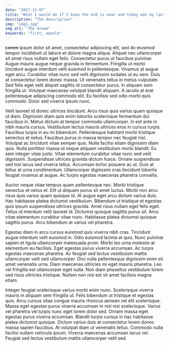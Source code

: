 ```yaml
---
date: "2017-11-07"
title: "What I would do if I knew the end is near and today was my last day alive."
description: "The description"
img: "img1.jpg"
img_alt: "The dream"
keywords: "first, aquele"
---
```

~~Lorem~~ ipsum dolor sit amet, consectetur adipiscing elit, sed do eiusmod tempor incididunt ut labore et dolore magna aliqua. Aliquet nec ullamcorper sit amet risus nullam eget felis. Consectetur purus ut faucibus pulvinar. Augue mauris augue neque gravida in fermentum. Fringilla ut morbi tincidunt augue interdum velit euismod in pellentesque. Vivamus at augue eget arcu. Curabitur vitae nunc sed velit dignissim sodales ut eu sem. Duis at consectetur lorem donec massa. Ut venenatis tellus in metus vulputate. Sed felis eget velit aliquet sagittis id consectetur purus. In aliquam sem fringilla ut. Volutpat maecenas volutpat blandit aliquam. A iaculis at erat pellentesque adipiscing commodo elit. Eu facilisis sed odio morbi quis commodo. Dolor sed viverra ipsum nunc.

Velit laoreet id donec ultrices tincidunt. Arcu risus quis varius quam quisque id diam. Dignissim diam quis enim lobortis scelerisque fermentum dui faucibus in. Metus dictum at tempor commodo ullamcorper. In est ante in nibh mauris cursus. Vestibulum lectus mauris ultrices eros in cursus turpis. Faucibus turpis in eu mi bibendum. Pellentesque habitant morbi tristique senectus et netus. Faucibus purus in massa tempor nec feugiat nisl. Volutpat ac tincidunt vitae semper quis. Nulla facilisi etiam dignissim diam quis. Nulla porttitor massa id neque aliquam vestibulum morbi blandit. Eu sem integer vitae justo. Vitae elementum curabitur vitae nunc sed velit dignissim. Suspendisse ultrices gravida dictum fusce. Ornare suspendisse sed nisi lacus sed viverra tellus. Accumsan tortor posuere ac ut. Duis at tellus at urna condimentum. Ullamcorper dignissim cras tincidunt lobortis feugiat vivamus at augue. Ac turpis egestas maecenas pharetra convallis.

Auctor neque vitae tempus quam pellentesque nec. Morbi tristique senectus et netus et. Elit ut aliquam purus sit amet luctus. Morbi non arcu risus quis varius quam quisque id. At augue eget arcu dictum varius duis. Hac habitasse platea dictumst vestibulum. Bibendum ut tristique et egestas quis ipsum suspendisse ultrices gravida. Amet risus nullam eget felis eget. Tellus id interdum velit laoreet id. Dictumst quisque sagittis purus sit. Arcu vitae elementum curabitur vitae nunc. Habitasse platea dictumst quisque sagittis purus. Arcu bibendum at varius vel pharetra.

Egestas diam in arcu cursus euismod quis viverra nibh cras. Tincidunt augue interdum velit euismod in. Odio euismod lacinia at quis. Nunc pulvinar sapien et ligula ullamcorper malesuada proin. Morbi leo urna molestie at elementum eu facilisis. Eget egestas purus viverra accumsan. Ac turpis egestas maecenas pharetra. Ac feugiat sed lectus vestibulum mattis ullamcorper velit sed ullamcorper. Orci nulla pellentesque dignissim enim sit amet venenatis urna. Diam maecenas ultricies mi eget mauris pharetra. Leo vel fringilla est ullamcorper eget nulla. Non diam phasellus vestibulum lorem sed risus ultricies tristique. Nullam non nisi est sit amet facilisis magna etiam.

Integer feugiat scelerisque varius morbi enim nunc. Scelerisque viverra mauris in aliquam sem fringilla ut. Felis bibendum ut tristique et egestas quis. Arcu cursus vitae congue mauris rhoncus aenean vel elit scelerisque. Massa eget egestas purus viverra accumsan in nisl nisi scelerisque. Varius vel pharetra vel turpis nunc eget lorem dolor sed. Ornare massa eget egestas purus viverra accumsan. Blandit turpis cursus in hac habitasse platea dictumst quisque. Dictum varius duis at consectetur lorem donec massa sapien faucibus. At volutpat diam ut venenatis tellus. Commodo nulla facilisi nullam vehicula ipsum. Viverra maecenas accumsan lacus vel. Feugiat sed lectus vestibulum mattis ullamcorper velit sed.